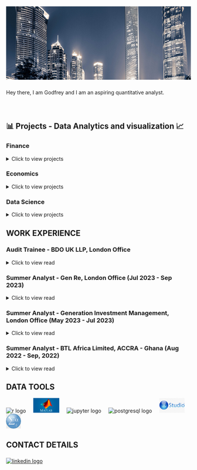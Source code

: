 <br clear="both">

<div align="center">
  <img height="200" width="100%" src="https://github.com/GodfreyElia/GodfreyElia/blob/main/Profile_items/Profile.png"  />
</div>

###

<p>
  Hey there, I am Godfrey and I am an aspiring quantitative analyst. 
</p>

###

<br>
<h2 align="left">📊 Projects - Data Analytics and visualization 📈</h2>

### Finance

<details>
<summary>
Click to view projects
</summary>
  
* [Prediction of Bankruptcy Using Machine Learning](https://github.com/GodfreyElia/bankruptcy_prediction_with_rawdata)
</details>

### Economics

<details>
<summary>
Click to view projects
</summary>
  
* [Econometric Modelling of Cross-sectional Data](https://github.com/GodfreyElia/Economics_Crime_Worry_Prediction)
</details>


### Data Science

<details>
<summary>
Click to view projects
</summary>
  
* [Analysing IMDB Popular Movies](https://github.com/GodfreyElia/movie_data_analysis)
</details>


<h2 align="left"> WORK EXPERIENCE </h2>

### Audit Trainee - BDO UK LLP, London Office

<details>
<summary>
Click to view read
</summary>

#### Role: Business assurance associate

My day job is to verify the truthfulness of financial and non-financial disclosures made by companies to their stakeholders

• ACA Level 7 with ICAEW Underway -  all certificate level exams completed on first attempt.

</details>

### Summer Analyst - Gen Re, London Office (Jul 2023 - Sep 2023)

<details>
<summary>
Click to view read
</summary>

#### Role: Actuarial Technical Analyst
My responsibilities varied in this role, however, my day to day deliverables included:

•	Checking that premium is being accurately realised and updating monthly premium records;

•	Streamlining R codes used to pre-process data so that the run under 1 second per file;

•	Cleaning and reformating data used in premium pricing models using R and Excel.

</details>

### Summer Analyst - Generation Investment Management, London Office (May 2023 - Jul 2023)

<details>
<summary>
Click to view read
</summary>

#### Role: Research Assistant intern (Private Equity and Global Equity Divisions)

•	Critically evaluated the global applied materials market, particularly focusing on Silicon Carbide to spot capital cycles;

•	Performed in-depth commercial analyses of several private Healthcare IT systems companies;

•	Shadowed the deal desk and learned about Terminal and equities trading.

</details>

### Summer Analyst - BTL Africa Limited, ACCRA - Ghana (Aug 2022 - Sep, 2022)

<details>
<summary>
Click to view read
</summary>

#### Role: Business and Marketing Data Analyst
  
•	Cleaned and analyzed raw activations data and analyzed the daily performance of vendors to determine their pay;

•	Used multiple-regression models on R to provide insights into the human and natural factors that affected vendor sales;

•	Conducted internal research to understand the impact and utilisation levels of the company’s new ERP system.

</details>

###
<h2 align="left">DATA TOOLS</h2>

<div align="left">
  <img src="https://img.shields.io/badge/R-276DC3?logo=r&logoColor=white&style=for-the-badge" height="40" alt="r logo"  />
  <img width="12" />
  <img src="https://github.com/GodfreyElia/GodfreyElia/blob/main/Profile_items/MATLAB-Symbol.jpg" height="40" alt="matlab logo"  />
  <img width="12" />
  <img src="https://img.shields.io/badge/Jupyter-F37626?logo=jupyter&logoColor=black&style=for-the-badge" height="40" alt="jupyter logo"  />
  <img width="12" />
  <img src="https://img.shields.io/badge/PostgreSQL-4169E1?logo=postgresql&logoColor=white&style=for-the-badge" height="40" alt="postgresql logo"  />
  <img width="12" />
  <img src="https://github.com/GodfreyElia/GodfreyElia/blob/main/Profile_items/Rstudio.jpg" height="40" alt="rstudio logo"  />
  <img width="12" />
  <img src="https://github.com/GodfreyElia/GodfreyElia/blob/main/Profile_items/spss-modeler-ibm-data-analysis-statistics-ibm.jpg" height="40" alt="spss logo"  />
  <img width="12" />
</div>

###

<h2 align="left">CONTACT DETAILS</h2>

###

<div align="left">
<!--   <a href="gonkolokosa@gmail.com" target="_blank">
    <img src="https://img.shields.io/static/v1?message=Gmail&logo=gmail&label=&color=D14836&logoColor=white&labelColor=&style=for-the-badge" height="35" alt="gmail logo"  />
  </a> -->
  <a href="https://www.linkedin.com/in/godfreyn321/" target="_blank">
    <img src="https://img.shields.io/static/v1?message=LinkedIn&logo=linkedin&label=&color=0077B5&logoColor=white&labelColor=&style=for-the-badge" height="35" alt="linkedin logo"  />
  </a>
</div>

###

<br clear="both">
<!--
<img src="https://raw.githubusercontent.com/TendaiPhikiso/TendaiPhikiso/output/snake.svg" alt="Snake animation" />
>
###
